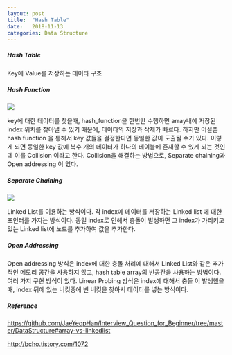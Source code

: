 ```yaml
---
layout: post
title:  "Hash Table"
date:   2018-11-13
categories: Data Structure
---
```


##### Hash Table

Key에 Value를 저장하는 데이타 구조

##### Hash Function

![](/image/hashtable01.png)

key에 대한 데이터를 찾을때, hash_function을 한번만 수행하면 array내에 저장된 index 위치를 찾아낼 수 있기 때문에, 데이타의 저장과 삭제가 빠르다. 하지만 어설픈 hash function 을 통해서 key 값들을 결정한다면 동일한 값이 도출될 수가 있다. 이렇게 되면 동일한 key 값에 복수 개의 데이터가 하나의 테이블에 존재할 수 있게 되는 것인데  이를 Collision 이라고 한다. Collision을 해결하는 방법으로, Separate chaining과 Open addressing 이 있다.

##### Separate Chaining

![](/image/hashtable02.png)

Linked List를 이용하는 방식이다. 각 index에 데이터를 저장하는 Linked list 에 대한 포인터를 가지는 방식이다. 동일 index로 인해서 충돌이 발생하면 그 index가 가리키고 있는 Linked list에 노드를 추가하여 값을 추가한다.

##### Open Addressing

Open addressing  방식은 index에 대한 충돌 처리에 대해서 Linked List와 같은 추가적인 메모리 공간을 사용하지 않고, hash table array의 빈공간을 사용하는 방법이다. 여러 가지 구현 방식이 있다. Linear Probing 방식은 index에 대해서 충돌 이 발생했을 때, index 뒤에 있는 버킷중에 빈 버킷을 찾아서 데이터를 넣는 방식이다. 

##### Reference

<https://github.com/JaeYeopHan/Interview_Question_for_Beginner/tree/master/DataStructure#array-vs-linkedlist>

<http://bcho.tistory.com/1072>